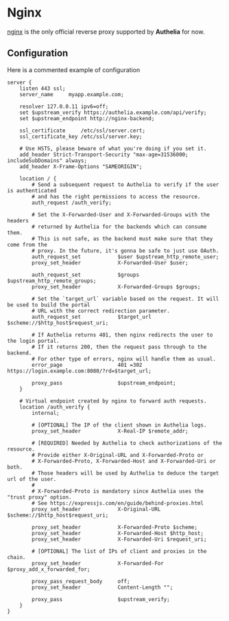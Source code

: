 # Nginx

[nginx] is the only official reverse proxy supported by **Authelia** for now.

## Configuration

Here is a commented example of configuration

    server {
        listen 443 ssl;
        server_name     myapp.example.com;

        resolver 127.0.0.11 ipv6=off;
        set $upstream_verify https://authelia.example.com/api/verify;
        set $upstream_endpoint http://nginx-backend;

        ssl_certificate     /etc/ssl/server.cert;
        ssl_certificate_key /etc/ssl/server.key;

        # Use HSTS, please beware of what you're doing if you set it.
        add_header Strict-Transport-Security "max-age=31536000; includeSubDomains" always;
        add_header X-Frame-Options "SAMEORIGIN";

        location / {
            # Send a subsequent request to Authelia to verify if the user is authenticated
            # and has the right permissions to access the resource.
            auth_request /auth_verify;

            # Set the X-Forwarded-User and X-Forwarded-Groups with the headers
            # returned by Authelia for the backends which can consume them.
            # This is not safe, as the backend must make sure that they come from the
            # proxy. In the future, it's gonna be safe to just use OAuth.
            auth_request_set            $user $upstream_http_remote_user;
            proxy_set_header            X-Forwarded-User $user;

            auth_request_set            $groups $upstream_http_remote_groups;
            proxy_set_header            X-Forwarded-Groups $groups;

            # Set the `target_url` variable based on the request. It will be used to build the portal
            # URL with the correct redirection parameter.
            auth_request_set            $target_url $scheme://$http_host$request_uri;
                        
            # If Authelia returns 401, then nginx redirects the user to the login portal.
            # If it returns 200, then the request pass through to the backend.
            # For other type of errors, nginx will handle them as usual.
            error_page                  401 =302 https://login.example.com:8080/?rd=$target_url;

            proxy_pass                  $upstream_endpoint;
        }

        # Virtual endpoint created by nginx to forward auth requests.
        location /auth_verify {
            internal;

            # [OPTIONAL] The IP of the client shown in Authelia logs.
            proxy_set_header            X-Real-IP $remote_addr;

            # [REQUIRED] Needed by Authelia to check authorizations of the resource.
            # Provide either X-Original-URL and X-Forwarded-Proto or
            # X-Forwarded-Proto, X-Forwarded-Host and X-Forwarded-Uri or both.
            # Those headers will be used by Authelia to deduce the target url of the user.
            #
            # X-Forwarded-Proto is mandatory since Authelia uses the "trust proxy" option.
            # See https://expressjs.com/en/guide/behind-proxies.html
            proxy_set_header            X-Original-URL $scheme://$http_host$request_uri;
            
            proxy_set_header            X-Forwarded-Proto $scheme;
            proxy_set_header            X-Forwarded-Host $http_host;
            proxy_set_header            X-Forwarded-Uri $request_uri;
                        
            # [OPTIONAL] The list of IPs of client and proxies in the chain.
            proxy_set_header            X-Forwarded-For $proxy_add_x_forwarded_for;

            proxy_pass_request_body     off;
            proxy_set_header            Content-Length "";

            proxy_pass                  $upstream_verify;
        }
    }


[nginx]: https://www.nginx.com/

